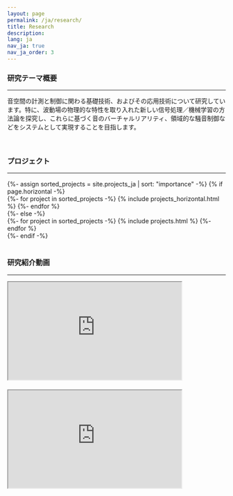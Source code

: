 ```yaml
---
layout: page
permalink: /ja/research/
title: Research
description:
lang: ja 
nav_ja: true
nav_ja_order: 3
---
```


### 研究テーマ概要

---

音空間の計測と制御に関わる基礎技術、およびその応用技術について研究しています。特に、波動場の物理的な特性を取り入れた新しい信号処理／機械学習の方法論を探究し、これらに基づく音のバーチャルリアリティ、領域的な騒音制御などをシステムとして実現することを目指します。

<div style="width: 90%; margin: 1rem;">
<script defer class="speakerdeck-embed" data-id="86139ad3a3764083a970cfecec71f171" data-ratio="1.7777777777777777" src="//speakerdeck.com/assets/embed.js"></script>
</div>

<br />

### プロジェクト

---

<div class="projects" style="margin-top: 1rem;">
<!-- Display projects without categories -->
{%- assign sorted_projects = site.projects_ja | sort: "importance" -%}
<!-- Generate cards for each project -->
{% if page.horizontal -%}
<div class="container">
<div class="row row-cols-2">
{%- for project in sorted_projects -%}
    {% include projects_horizontal.html %}
{%- endfor %}
</div>
</div>
{%- else -%}
<div class="grid">
{%- for project in sorted_projects -%}
    {% include projects.html %}
{%- endfor %}
</div>
{%- endif -%}
</div>

<br />

### 研究紹介動画

---

<div class="video-container" style="display: flex; flex-wrap: wrap; justify-content: left; gap: 20px;">
<iframe style="width: 100%; max-width: 400px; aspect-ratio: 16/ 9;" src="https://www.youtube.com/embed/RlbMzSLcLOQ?si=fjWvLIlRxLwrJ3ZZ" allowfullscreen></iframe>
<iframe style="width: 100%; max-width: 400px; aspect-ratio: 16/ 9;" src="https://www.youtube.com/embed/C5mmF5BE2iU?si=hSCdtVj-Tia5O9Yx" allowfullscreen></iframe>
</div>
